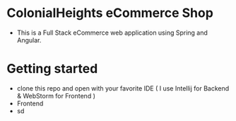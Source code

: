 # ColonialHeights eCommerce Shop
- This is a Full Stack eCommerce web application using Spring and Angular.

# Getting started
- clone this repo and open with your favorite IDE ( I use Intellij for Backend & WebStorm for Frontend )
- Frontend
 - sd
